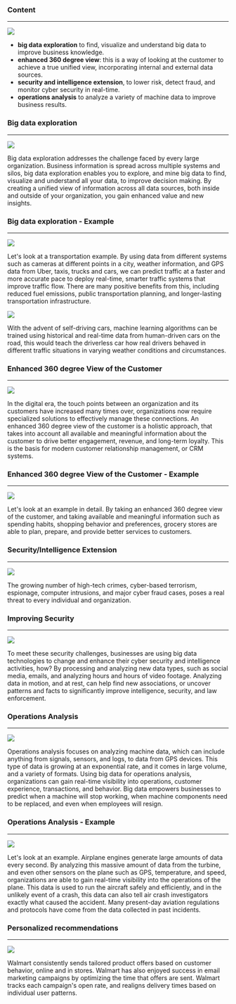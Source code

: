 ### Content
***

![](img/1.1.png)

* **big data exploration** to find, visualize and understand big data to improve business knowledge. 
* **enhanced 360 degree view**: this is a way of looking at the customer to achieve a true unified view, incorporating internal and external data sources. 
* **security and intelligence extension**, to lower risk, detect fraud, and monitor cyber security in real-time.
* **operations analysis** to analyze a variety of machine data to improve business results. 

### Big data exploration
***

![](img/1.2.png)

Big data exploration addresses the challenge faced by every large organization. Business information is spread across multiple systems and silos, big data exploration enables you to explore, and mine big data to find, visualize and understand all your data, to improve decision making. By creating a unified view of information across all data sources, both inside and outside of your organization, you gain enhanced value and new insights. 


### Big data exploration - Example
***

![](img/1.3.png)

Let's look at a transportation example. By using data from different systems such as cameras at different points in a city, weather information, and GPS data from Uber, taxis, trucks and cars, we can predict traffic at a faster and more accurate pace to deploy real-time, smarter traffic systems that improve traffic flow. There are many positive benefits from this, including reduced fuel emissions, public transportation planning, and longer-lasting transportation infrastructure. 

![](img/1.4.png)

With the advent of self-driving cars, machine learning algorithms can be trained using historical and real-time data from human-driven cars on the road, this would teach the driverless car how real drivers behaved in different traffic situations in varying weather conditions and circumstances. 

### Enhanced 360 degree View of the Customer
***

![](img/1.5.png)

In the digital era, the touch points between an organization and its customers have increased many times over, organizations now require specialized solutions to effectively manage these connections. An enhanced 360 degree view of the customer is a holistic approach, that takes into account all available and meaningful information about the customer to drive better engagement, revenue, and long-term loyalty. This is the basis for modern customer relationship management, or CRM systems. 

### Enhanced 360 degree View of the Customer - Example
***

![](img/1.6.png)

Let's look at an example in detail. By taking an enhanced 360 degree view of the customer, and taking available and meaningful information such as spending habits, shopping behavior and preferences, grocery stores are able to plan, prepare, and provide better services to customers. 

### Security/Intelligence Extension
***

![](img/1.7.png)

The growing number of high-tech crimes, cyber-based terrorism, espionage, computer intrusions, and major cyber fraud cases, poses a real threat to every individual and organization. 

### Improving Security
***

![](img/1.8.png)

To meet these security challenges, businesses are using big data technologies to change and enhance their cyber security and intelligence activities, how? By processing and analyzing new data types, such as social media, emails, and analyzing hours and hours of video footage. Analyzing data in motion, and at rest, can help find new associations, or uncover patterns and facts to significantly improve intelligence, security, and law enforcement. 

### Operations Analysis
***

![](img/1.9.png)

Operations analysis focuses on analyzing machine data, which can include anything from signals, sensors, and logs, to data from GPS devices. This type of data is growing at an exponential rate, and it comes in large volume, and a variety of formats. Using big data for operations analysis, organizations can gain real-time visibility into operations, customer experience, transactions, and behavior. Big data empowers businesses to predict when a machine will stop working, when machine components need to be replaced, and even when employees will resign. 

### Operations Analysis - Example
***

![](img/1.10.png)

Let's look at an example. Airplane engines generate large amounts of data every second. By analyzing this massive amount of data from the turbine, and even other sensors on the plane such as GPS, temperature, and speed, organizations are able to gain real-time visibility into the operations of the plane. This data is used to run the aircraft safely and efficiently, and in the unlikely event of a crash, this data can also tell air crash investigators exactly what caused the accident. Many present-day aviation regulations and protocols have come from the data collected in past incidents. 


### Personalized recommendations 
***

![](img/1.11.png)

Walmart consistently sends tailored product offers based on customer behavior, online and in stores. Walmart has also enjoyed success in email marketing campaigns by optimizing the time that offers are sent. Walmart tracks each campaign's open rate, and realigns delivery times based on individual user patterns.
